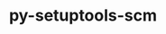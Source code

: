 ---
title: "py-setuptools-scm"
layout: cache
categories: [package, develop-2024-01-07]
meta: {"versions": ["7.0.5", "7.1.0"], "compilers": ["apple-clang@=15.0.0", "cce@=15.0.1", "gcc@=11.1.0", "gcc@=11.3.0", "gcc@=11.4.0", "gcc@=7.3.1", "gcc@=7.5.0", "gcc@=9.4.0", "oneapi@=2023.2.0"], "oss": ["amzn2", "rhel8", "ubuntu18.04", "ubuntu20.04", "ubuntu22.04", "ventura"], "platforms": ["darwin", "linux"], "targets": ["aarch64", "neoverse_n1", "neoverse_v1", "ppc64le", "x86_64_v3", "zen4"], "stacks": ["aws-isc", "aws-isc-aarch64", "data-vis-sdk", "developer-tools", "e4s", "e4s-cray-rhel", "e4s-neoverse_v1", "e4s-oneapi", "e4s-power", "e4s-rocm-external", "ml-darwin-aarch64-mps", "ml-linux-x86_64-cpu", "ml-linux-x86_64-cuda", "ml-linux-x86_64-rocm", "radiuss", "root"], "num_specs": 33, "num_specs_by_stack": {"root": 33, "ml-darwin-aarch64-mps": 2, "aws-isc-aarch64": 2, "aws-isc": 1, "e4s-cray-rhel": 2, "radiuss": 3, "developer-tools": 1, "e4s-neoverse_v1": 3, "e4s-power": 4, "data-vis-sdk": 2, "e4s-rocm-external": 1, "e4s": 5, "e4s-oneapi": 5, "ml-linux-x86_64-rocm": 3, "ml-linux-x86_64-cuda": 3, "ml-linux-x86_64-cpu": 3}}
spec_details: [{"hash": "dk7adyygr4shautd7oqohsmamsufgyxr", "compiler": "apple-clang@=15.0.0", "versions": ["7.1.0"], "os": "ventura", "platform": "darwin", "target": "aarch64", "variants": ["build_system=python_pip", "+toml"], "stacks": ["root", "ml-darwin-aarch64-mps"], "size": "-", "tarball": "https://binaries.spack.io/releases/develop-2024-01-07/build_cache/darwin-ventura-aarch64/apple-clang-15.0.0/py-setuptools-scm-7.1.0/darwin-ventura-aarch64-apple-clang-15.0.0-py-setuptools-scm-7.1.0-dk7adyygr4shautd7oqohsmamsufgyxr.spack"}, {"hash": "p3v4lwrkhzmkkxyeeozlbyvf6k7x33lz", "compiler": "apple-clang@=15.0.0", "versions": ["7.1.0"], "os": "ventura", "platform": "darwin", "target": "aarch64", "variants": ["build_system=python_pip", "+toml"], "stacks": ["root", "ml-darwin-aarch64-mps"], "size": "-", "tarball": "https://binaries.spack.io/releases/develop-2024-01-07/build_cache/darwin-ventura-aarch64/apple-clang-15.0.0/py-setuptools-scm-7.1.0/darwin-ventura-aarch64-apple-clang-15.0.0-py-setuptools-scm-7.1.0-p3v4lwrkhzmkkxyeeozlbyvf6k7x33lz.spack"}, {"hash": "ltu3pzvivdoubztcjdna7u2kyzh3g6zf", "compiler": "gcc@=7.3.1", "versions": ["7.1.0"], "os": "amzn2", "platform": "linux", "target": "aarch64", "variants": ["build_system=python_pip", "+toml"], "stacks": ["root", "aws-isc-aarch64"], "size": "-", "tarball": "https://binaries.spack.io/releases/develop-2024-01-07/build_cache/linux-amzn2-aarch64/gcc-7.3.1/py-setuptools-scm-7.1.0/linux-amzn2-aarch64-gcc-7.3.1-py-setuptools-scm-7.1.0-ltu3pzvivdoubztcjdna7u2kyzh3g6zf.spack"}, {"hash": "vmivtwxq5twmsaulnxodvax5fcocsyub", "compiler": "gcc@=7.3.1", "versions": ["7.1.0"], "os": "amzn2", "platform": "linux", "target": "neoverse_n1", "variants": ["build_system=python_pip", "+toml"], "stacks": ["root", "aws-isc-aarch64"], "size": "-", "tarball": "https://binaries.spack.io/releases/develop-2024-01-07/build_cache/linux-amzn2-neoverse_n1/gcc-7.3.1/py-setuptools-scm-7.1.0/linux-amzn2-neoverse_n1-gcc-7.3.1-py-setuptools-scm-7.1.0-vmivtwxq5twmsaulnxodvax5fcocsyub.spack"}, {"hash": "eaeszsd4mzqb2ft7uo6bys2pgvflemdj", "compiler": "gcc@=7.3.1", "versions": ["7.1.0"], "os": "amzn2", "platform": "linux", "target": "x86_64_v3", "variants": ["build_system=python_pip", "+toml"], "stacks": ["aws-isc", "root"], "size": "-", "tarball": "https://binaries.spack.io/releases/develop-2024-01-07/build_cache/linux-amzn2-x86_64_v3/gcc-7.3.1/py-setuptools-scm-7.1.0/linux-amzn2-x86_64_v3-gcc-7.3.1-py-setuptools-scm-7.1.0-eaeszsd4mzqb2ft7uo6bys2pgvflemdj.spack"}, {"hash": "o5ay2eojwfwdunrjh2pfzsl2i47s3r2c", "compiler": "cce@=15.0.1", "versions": ["7.1.0"], "os": "rhel8", "platform": "linux", "target": "zen4", "variants": ["build_system=python_pip", "+toml"], "stacks": ["e4s-cray-rhel", "root"], "size": "-", "tarball": "https://binaries.spack.io/releases/develop-2024-01-07/build_cache/linux-rhel8-zen4/cce-15.0.1/py-setuptools-scm-7.1.0/linux-rhel8-zen4-cce-15.0.1-py-setuptools-scm-7.1.0-o5ay2eojwfwdunrjh2pfzsl2i47s3r2c.spack"}, {"hash": "4n2eyqxto73qdb5z3f65enbxdcf2nsst", "compiler": "cce@=15.0.1", "versions": ["7.1.0"], "os": "rhel8", "platform": "linux", "target": "zen4", "variants": ["build_system=python_pip", "+toml"], "stacks": ["e4s-cray-rhel", "root"], "size": "-", "tarball": "https://binaries.spack.io/releases/develop-2024-01-07/build_cache/linux-rhel8-zen4/cce-15.0.1/py-setuptools-scm-7.1.0/linux-rhel8-zen4-cce-15.0.1-py-setuptools-scm-7.1.0-4n2eyqxto73qdb5z3f65enbxdcf2nsst.spack"}, {"hash": "5zn4dd7csbiuv525a6rt3tdwbhxy5k53", "compiler": "gcc@=7.5.0", "versions": ["7.1.0"], "os": "ubuntu18.04", "platform": "linux", "target": "x86_64_v3", "variants": ["build_system=python_pip", "+toml"], "stacks": ["radiuss", "root"], "size": "-", "tarball": "https://binaries.spack.io/releases/develop-2024-01-07/build_cache/linux-ubuntu18.04-x86_64_v3/gcc-7.5.0/py-setuptools-scm-7.1.0/linux-ubuntu18.04-x86_64_v3-gcc-7.5.0-py-setuptools-scm-7.1.0-5zn4dd7csbiuv525a6rt3tdwbhxy5k53.spack"}, {"hash": "kkk6ivifpoxc2nbly3qwwpzoipzsmgxm", "compiler": "gcc@=7.5.0", "versions": ["7.1.0"], "os": "ubuntu18.04", "platform": "linux", "target": "x86_64_v3", "variants": ["build_system=python_pip", "+toml"], "stacks": ["root", "developer-tools"], "size": "-", "tarball": "https://binaries.spack.io/releases/develop-2024-01-07/build_cache/linux-ubuntu18.04-x86_64_v3/gcc-7.5.0/py-setuptools-scm-7.1.0/linux-ubuntu18.04-x86_64_v3-gcc-7.5.0-py-setuptools-scm-7.1.0-kkk6ivifpoxc2nbly3qwwpzoipzsmgxm.spack"}, {"hash": "tyfhgoc55hffjzfkbainttlse4kstyje", "compiler": "gcc@=7.5.0", "versions": ["7.1.0"], "os": "ubuntu18.04", "platform": "linux", "target": "x86_64_v3", "variants": ["build_system=python_pip", "+toml"], "stacks": ["radiuss", "root"], "size": "-", "tarball": "https://binaries.spack.io/releases/develop-2024-01-07/build_cache/linux-ubuntu18.04-x86_64_v3/gcc-7.5.0/py-setuptools-scm-7.1.0/linux-ubuntu18.04-x86_64_v3-gcc-7.5.0-py-setuptools-scm-7.1.0-tyfhgoc55hffjzfkbainttlse4kstyje.spack"}, {"hash": "5wzqhiiqfzzfdlvdcmwl3pmcghfndk2u", "compiler": "gcc@=7.5.0", "versions": ["7.1.0"], "os": "ubuntu18.04", "platform": "linux", "target": "x86_64_v3", "variants": ["build_system=python_pip", "+toml"], "stacks": ["radiuss", "root"], "size": "-", "tarball": "https://binaries.spack.io/releases/develop-2024-01-07/build_cache/linux-ubuntu18.04-x86_64_v3/gcc-7.5.0/py-setuptools-scm-7.1.0/linux-ubuntu18.04-x86_64_v3-gcc-7.5.0-py-setuptools-scm-7.1.0-5wzqhiiqfzzfdlvdcmwl3pmcghfndk2u.spack"}, {"hash": "w3wx7lpwggah2v4qhl5qsaqfomzijwr4", "compiler": "gcc@=11.4.0", "versions": ["7.1.0"], "os": "ubuntu20.04", "platform": "linux", "target": "neoverse_v1", "variants": ["build_system=python_pip", "+toml"], "stacks": ["root", "e4s-neoverse_v1"], "size": "-", "tarball": "https://binaries.spack.io/releases/develop-2024-01-07/build_cache/linux-ubuntu20.04-neoverse_v1/gcc-11.4.0/py-setuptools-scm-7.1.0/linux-ubuntu20.04-neoverse_v1-gcc-11.4.0-py-setuptools-scm-7.1.0-w3wx7lpwggah2v4qhl5qsaqfomzijwr4.spack"}, {"hash": "lunoee4mw3fkb636lsfdpfhkchrzzpdx", "compiler": "gcc@=11.4.0", "versions": ["7.0.5"], "os": "ubuntu20.04", "platform": "linux", "target": "neoverse_v1", "variants": ["build_system=python_pip", "+toml"], "stacks": ["root", "e4s-neoverse_v1"], "size": "-", "tarball": "https://binaries.spack.io/releases/develop-2024-01-07/build_cache/linux-ubuntu20.04-neoverse_v1/gcc-11.4.0/py-setuptools-scm-7.0.5/linux-ubuntu20.04-neoverse_v1-gcc-11.4.0-py-setuptools-scm-7.0.5-lunoee4mw3fkb636lsfdpfhkchrzzpdx.spack"}, {"hash": "gkjgla76lymqqbbhyqcybqhcuizn4heu", "compiler": "gcc@=11.4.0", "versions": ["7.1.0"], "os": "ubuntu20.04", "platform": "linux", "target": "neoverse_v1", "variants": ["build_system=python_pip", "+toml"], "stacks": ["root", "e4s-neoverse_v1"], "size": "-", "tarball": "https://binaries.spack.io/releases/develop-2024-01-07/build_cache/linux-ubuntu20.04-neoverse_v1/gcc-11.4.0/py-setuptools-scm-7.1.0/linux-ubuntu20.04-neoverse_v1-gcc-11.4.0-py-setuptools-scm-7.1.0-gkjgla76lymqqbbhyqcybqhcuizn4heu.spack"}, {"hash": "b7k5ovq2icoqo7bwcdq6rh2x3f3fm5ut", "compiler": "gcc@=9.4.0", "versions": ["7.1.0"], "os": "ubuntu20.04", "platform": "linux", "target": "ppc64le", "variants": ["build_system=python_pip", "+toml"], "stacks": ["e4s-power", "root"], "size": "-", "tarball": "https://binaries.spack.io/releases/develop-2024-01-07/build_cache/linux-ubuntu20.04-ppc64le/gcc-9.4.0/py-setuptools-scm-7.1.0/linux-ubuntu20.04-ppc64le-gcc-9.4.0-py-setuptools-scm-7.1.0-b7k5ovq2icoqo7bwcdq6rh2x3f3fm5ut.spack"}, {"hash": "fxttvvrlhjlymrj2r3obqmvn4dfrmjjz", "compiler": "gcc@=9.4.0", "versions": ["7.1.0"], "os": "ubuntu20.04", "platform": "linux", "target": "ppc64le", "variants": ["build_system=python_pip", "+toml"], "stacks": ["e4s-power", "root"], "size": "-", "tarball": "https://binaries.spack.io/releases/develop-2024-01-07/build_cache/linux-ubuntu20.04-ppc64le/gcc-9.4.0/py-setuptools-scm-7.1.0/linux-ubuntu20.04-ppc64le-gcc-9.4.0-py-setuptools-scm-7.1.0-fxttvvrlhjlymrj2r3obqmvn4dfrmjjz.spack"}, {"hash": "n3nmvi5wbz3ny2bttyotgzv7ezoez2au", "compiler": "gcc@=9.4.0", "versions": ["7.0.5"], "os": "ubuntu20.04", "platform": "linux", "target": "ppc64le", "variants": ["build_system=python_pip", "+toml"], "stacks": ["e4s-power", "root"], "size": "-", "tarball": "https://binaries.spack.io/releases/develop-2024-01-07/build_cache/linux-ubuntu20.04-ppc64le/gcc-9.4.0/py-setuptools-scm-7.0.5/linux-ubuntu20.04-ppc64le-gcc-9.4.0-py-setuptools-scm-7.0.5-n3nmvi5wbz3ny2bttyotgzv7ezoez2au.spack"}, {"hash": "zmiroet3nfv6ruvxrhewhxta3q26sytv", "compiler": "gcc@=9.4.0", "versions": ["7.1.0"], "os": "ubuntu20.04", "platform": "linux", "target": "ppc64le", "variants": ["build_system=python_pip", "+toml"], "stacks": ["e4s-power", "root"], "size": "-", "tarball": "https://binaries.spack.io/releases/develop-2024-01-07/build_cache/linux-ubuntu20.04-ppc64le/gcc-9.4.0/py-setuptools-scm-7.1.0/linux-ubuntu20.04-ppc64le-gcc-9.4.0-py-setuptools-scm-7.1.0-zmiroet3nfv6ruvxrhewhxta3q26sytv.spack"}, {"hash": "mfc3jxxwmimygdywr6po22ncbufmscbs", "compiler": "gcc@=11.1.0", "versions": ["7.1.0"], "os": "ubuntu20.04", "platform": "linux", "target": "x86_64_v3", "variants": ["build_system=python_pip", "+toml"], "stacks": ["data-vis-sdk", "root"], "size": "-", "tarball": "https://binaries.spack.io/releases/develop-2024-01-07/build_cache/linux-ubuntu20.04-x86_64_v3/gcc-11.1.0/py-setuptools-scm-7.1.0/linux-ubuntu20.04-x86_64_v3-gcc-11.1.0-py-setuptools-scm-7.1.0-mfc3jxxwmimygdywr6po22ncbufmscbs.spack"}, {"hash": "6zpx6miljdihgbtm6ev6zf2oybztkav7", "compiler": "gcc@=11.1.0", "versions": ["7.1.0"], "os": "ubuntu20.04", "platform": "linux", "target": "x86_64_v3", "variants": ["build_system=python_pip", "+toml"], "stacks": ["data-vis-sdk", "root"], "size": "-", "tarball": "https://binaries.spack.io/releases/develop-2024-01-07/build_cache/linux-ubuntu20.04-x86_64_v3/gcc-11.1.0/py-setuptools-scm-7.1.0/linux-ubuntu20.04-x86_64_v3-gcc-11.1.0-py-setuptools-scm-7.1.0-6zpx6miljdihgbtm6ev6zf2oybztkav7.spack"}, {"hash": "gjaa7kpuxgcacawwinbwb42bcbydzhnb", "compiler": "gcc@=11.4.0", "versions": ["7.1.0"], "os": "ubuntu20.04", "platform": "linux", "target": "x86_64_v3", "variants": ["build_system=python_pip", "+toml"], "stacks": ["e4s-rocm-external", "e4s", "root"], "size": "-", "tarball": "https://binaries.spack.io/releases/develop-2024-01-07/build_cache/linux-ubuntu20.04-x86_64_v3/gcc-11.4.0/py-setuptools-scm-7.1.0/linux-ubuntu20.04-x86_64_v3-gcc-11.4.0-py-setuptools-scm-7.1.0-gjaa7kpuxgcacawwinbwb42bcbydzhnb.spack"}, {"hash": "gx4nblmieiji6pv3iibntte32li4ati7", "compiler": "gcc@=11.4.0", "versions": ["7.1.0"], "os": "ubuntu20.04", "platform": "linux", "target": "x86_64_v3", "variants": ["build_system=python_pip", "+toml"], "stacks": ["e4s", "root"], "size": "-", "tarball": "https://binaries.spack.io/releases/develop-2024-01-07/build_cache/linux-ubuntu20.04-x86_64_v3/gcc-11.4.0/py-setuptools-scm-7.1.0/linux-ubuntu20.04-x86_64_v3-gcc-11.4.0-py-setuptools-scm-7.1.0-gx4nblmieiji6pv3iibntte32li4ati7.spack"}, {"hash": "kdvwenn2hljo7yhxsetojtrugllw5ab4", "compiler": "gcc@=11.4.0", "versions": ["7.1.0"], "os": "ubuntu20.04", "platform": "linux", "target": "x86_64_v3", "variants": ["build_system=python_pip", "+toml"], "stacks": ["e4s", "root"], "size": "-", "tarball": "https://binaries.spack.io/releases/develop-2024-01-07/build_cache/linux-ubuntu20.04-x86_64_v3/gcc-11.4.0/py-setuptools-scm-7.1.0/linux-ubuntu20.04-x86_64_v3-gcc-11.4.0-py-setuptools-scm-7.1.0-kdvwenn2hljo7yhxsetojtrugllw5ab4.spack"}, {"hash": "loonmvjjewe2ihq33vbfvwxh7ibmtvod", "compiler": "gcc@=11.4.0", "versions": ["7.0.5"], "os": "ubuntu20.04", "platform": "linux", "target": "x86_64_v3", "variants": ["build_system=python_pip", "+toml"], "stacks": ["e4s", "root"], "size": "-", "tarball": "https://binaries.spack.io/releases/develop-2024-01-07/build_cache/linux-ubuntu20.04-x86_64_v3/gcc-11.4.0/py-setuptools-scm-7.0.5/linux-ubuntu20.04-x86_64_v3-gcc-11.4.0-py-setuptools-scm-7.0.5-loonmvjjewe2ihq33vbfvwxh7ibmtvod.spack"}, {"hash": "pchjao4q24odln67mt5qbsgn4ai2nkk5", "compiler": "gcc@=11.4.0", "versions": ["7.1.0"], "os": "ubuntu20.04", "platform": "linux", "target": "x86_64_v3", "variants": ["build_system=python_pip", "+toml"], "stacks": ["e4s", "root"], "size": "-", "tarball": "https://binaries.spack.io/releases/develop-2024-01-07/build_cache/linux-ubuntu20.04-x86_64_v3/gcc-11.4.0/py-setuptools-scm-7.1.0/linux-ubuntu20.04-x86_64_v3-gcc-11.4.0-py-setuptools-scm-7.1.0-pchjao4q24odln67mt5qbsgn4ai2nkk5.spack"}, {"hash": "equuprgfdojgok3lwkwgmsri2erfg6h6", "compiler": "oneapi@=2023.2.0", "versions": ["7.1.0"], "os": "ubuntu20.04", "platform": "linux", "target": "x86_64_v3", "variants": ["build_system=python_pip", "+toml"], "stacks": ["e4s-oneapi", "root"], "size": "-", "tarball": "https://binaries.spack.io/releases/develop-2024-01-07/build_cache/linux-ubuntu20.04-x86_64_v3/oneapi-2023.2.0/py-setuptools-scm-7.1.0/linux-ubuntu20.04-x86_64_v3-oneapi-2023.2.0-py-setuptools-scm-7.1.0-equuprgfdojgok3lwkwgmsri2erfg6h6.spack"}, {"hash": "ih4wi7kiuealovcriwdrlbt5rsrzwnmj", "compiler": "oneapi@=2023.2.0", "versions": ["7.1.0"], "os": "ubuntu20.04", "platform": "linux", "target": "x86_64_v3", "variants": ["build_system=python_pip", "+toml"], "stacks": ["e4s-oneapi", "root"], "size": "-", "tarball": "https://binaries.spack.io/releases/develop-2024-01-07/build_cache/linux-ubuntu20.04-x86_64_v3/oneapi-2023.2.0/py-setuptools-scm-7.1.0/linux-ubuntu20.04-x86_64_v3-oneapi-2023.2.0-py-setuptools-scm-7.1.0-ih4wi7kiuealovcriwdrlbt5rsrzwnmj.spack"}, {"hash": "l5vrdihkn65mqkc32wtjmi33xz2pakm7", "compiler": "oneapi@=2023.2.0", "versions": ["7.0.5"], "os": "ubuntu20.04", "platform": "linux", "target": "x86_64_v3", "variants": ["build_system=python_pip", "+toml"], "stacks": ["e4s-oneapi", "root"], "size": "-", "tarball": "https://binaries.spack.io/releases/develop-2024-01-07/build_cache/linux-ubuntu20.04-x86_64_v3/oneapi-2023.2.0/py-setuptools-scm-7.0.5/linux-ubuntu20.04-x86_64_v3-oneapi-2023.2.0-py-setuptools-scm-7.0.5-l5vrdihkn65mqkc32wtjmi33xz2pakm7.spack"}, {"hash": "sbiadooitb5tsha55a76sup4x3ucl7my", "compiler": "oneapi@=2023.2.0", "versions": ["7.1.0"], "os": "ubuntu20.04", "platform": "linux", "target": "x86_64_v3", "variants": ["build_system=python_pip", "+toml"], "stacks": ["e4s-oneapi", "root"], "size": "-", "tarball": "https://binaries.spack.io/releases/develop-2024-01-07/build_cache/linux-ubuntu20.04-x86_64_v3/oneapi-2023.2.0/py-setuptools-scm-7.1.0/linux-ubuntu20.04-x86_64_v3-oneapi-2023.2.0-py-setuptools-scm-7.1.0-sbiadooitb5tsha55a76sup4x3ucl7my.spack"}, {"hash": "cm2ja6ehe4n4326bbd6ts4vbqoln5tyo", "compiler": "oneapi@=2023.2.0", "versions": ["7.1.0"], "os": "ubuntu20.04", "platform": "linux", "target": "x86_64_v3", "variants": ["build_system=python_pip", "+toml"], "stacks": ["e4s-oneapi", "root"], "size": "-", "tarball": "https://binaries.spack.io/releases/develop-2024-01-07/build_cache/linux-ubuntu20.04-x86_64_v3/oneapi-2023.2.0/py-setuptools-scm-7.1.0/linux-ubuntu20.04-x86_64_v3-oneapi-2023.2.0-py-setuptools-scm-7.1.0-cm2ja6ehe4n4326bbd6ts4vbqoln5tyo.spack"}, {"hash": "7g7hjse7y7x3xq3pjvgovoztybp7tvki", "compiler": "gcc@=11.3.0", "versions": ["7.1.0"], "os": "ubuntu22.04", "platform": "linux", "target": "x86_64_v3", "variants": ["build_system=python_pip", "+toml"], "stacks": ["ml-linux-x86_64-rocm", "ml-linux-x86_64-cuda", "root", "ml-linux-x86_64-cpu"], "size": "-", "tarball": "https://binaries.spack.io/releases/develop-2024-01-07/build_cache/linux-ubuntu22.04-x86_64_v3/gcc-11.3.0/py-setuptools-scm-7.1.0/linux-ubuntu22.04-x86_64_v3-gcc-11.3.0-py-setuptools-scm-7.1.0-7g7hjse7y7x3xq3pjvgovoztybp7tvki.spack"}, {"hash": "oiukdpusbbi23re7bifrdtfsieu76pby", "compiler": "gcc@=11.3.0", "versions": ["7.1.0"], "os": "ubuntu22.04", "platform": "linux", "target": "x86_64_v3", "variants": ["build_system=python_pip", "+toml"], "stacks": ["ml-linux-x86_64-rocm", "ml-linux-x86_64-cuda", "root", "ml-linux-x86_64-cpu"], "size": "-", "tarball": "https://binaries.spack.io/releases/develop-2024-01-07/build_cache/linux-ubuntu22.04-x86_64_v3/gcc-11.3.0/py-setuptools-scm-7.1.0/linux-ubuntu22.04-x86_64_v3-gcc-11.3.0-py-setuptools-scm-7.1.0-oiukdpusbbi23re7bifrdtfsieu76pby.spack"}, {"hash": "br3ltr5talb2gofox4f4gfw5vmaabpqm", "compiler": "gcc@=11.3.0", "versions": ["7.1.0"], "os": "ubuntu22.04", "platform": "linux", "target": "x86_64_v3", "variants": ["build_system=python_pip", "+toml"], "stacks": ["ml-linux-x86_64-rocm", "ml-linux-x86_64-cuda", "root", "ml-linux-x86_64-cpu"], "size": "-", "tarball": "https://binaries.spack.io/releases/develop-2024-01-07/build_cache/linux-ubuntu22.04-x86_64_v3/gcc-11.3.0/py-setuptools-scm-7.1.0/linux-ubuntu22.04-x86_64_v3-gcc-11.3.0-py-setuptools-scm-7.1.0-br3ltr5talb2gofox4f4gfw5vmaabpqm.spack"}]
---